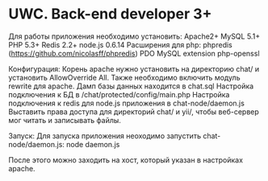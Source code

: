 <h1>UWC. Back-end developer 3+</h1>

Для работы приложения необходимо установить:
Apache2+
MySQL 5.1+
PHP 5.3+
Redis 2.2+
node.js 0.6.14
Расширения для php:
phpredis (https://github.com/nicolasff/phpredis)
PDO MySQL extension
php-openssl

Конфигурация:
Корень apache нужно установить на директорию chat/ и установить AllowOverride All.
Также необходимо включить модуль rewrite для apache.
Дамп базы данных находится в chat.sql
Настройка подключения к БД в /chat/protected/config/main.php
Настройка подключения к redis для node.js приложения в chat-node/daemon.js
Выставить права доступа для директорий chat/ и yii/, чтобы веб-сервер мог читать и записывать файлы.

Запуск:
Для запуска приложения неоходимо запустить chat-node/daemon.js:
node daemon.js

После этого можно заходить на хост, который указан в настройках apache.
